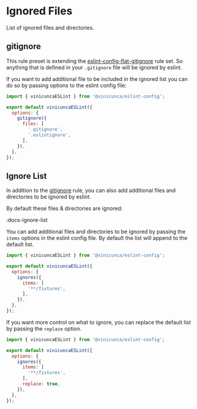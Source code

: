 # Ignored Files

List of ignored files and directories.

## gitignore

This rule preset is extending the [eslint-config-flat-gitignore](https://github.com/antfu/eslint-config-flat-gitignore) rule set. So anything that is defined in your `.gitignore` file will be ignored by eslint.

If you want to add additional file to be included in the ignored list you can do so by passing options to the eslint config file:

```js [eslint.config.js]
import { vinicuncaESLint } from '@vinicunca/eslint-config';

export default vinicuncaESLint({
  options: {
    gitignore({
      files: [
        '.gitignore',
        '.eslintignore',
      ],
    }),
  },
});
```

## Ignore List

In addition to the [gitignore](/ignores#gitignore) rule, you can also add additional files and directories to be ignored by eslint.

By default these files & directories are ignored:

:docs-ignore-list

You can add additional files and directories to be ignored by passing the `items` options in the eslint config file. By default the list will append to the default list.

```js [eslint.config.js]
import { vinicuncaESLint } from '@vinicunca/eslint-config';

export default vinicuncaESLint({
  options: {
    ignores({
      items: [
        '**/fixtures',
      ],
    }),
  },
});
```

If you want more control on what to ignore, you can replace the default list by passing the `replace` option.

```js [eslint.config.js]
import { vinicuncaESLint } from '@vinicunca/eslint-config';

export default vinicuncaESLint({
  options: {
    ignores({
      items: [
        '**/fixtures',
      ],
      replace: true,
    }),
  },
});
```
